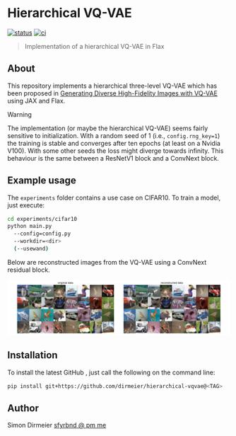 # Hierarchical VQ-VAE

[![status](http://www.repostatus.org/badges/latest/concept.svg)](http://www.repostatus.org/#concept)
[![ci](https://github.com/dirmeier/hierarchical-vqvae/actions/workflows/ci.yaml/badge.svg)](https://github.com/dirmeier/hierarchical-vqvae/actions/workflows/ci.yaml)

> Implementation of a hierarchical VQ-VAE in Flax

## About

This repository implements a hierarchical three-level VQ-VAE which has been proposed in [Generating Diverse High-Fidelity Images with VQ-VAE](https://arxiv.org/abs/1906.00446) using JAX and Flax.

> [!WARNING]
> The implementation (or maybe the hierarchical VQ-VAE) seems fairly sensitive to initialization. With a random seed of 1 (i.e., `config.rng_key=1`) the training is stable and converges
> after ten epochs (at least on a Nvidia V100). With some other seeds the loss might diverge towards infinity. This behaviour is the same between a ResNetV1 block and a
> ConvNext block.

## Example usage

The `experiments` folder contains a use case on CIFAR10. To train a model, just execute:

```bash
cd experiments/cifar10
python main.py
  --config=config.py
  --workdir=<dir>
  (--usewand)
```

Below are reconstructed images from the VQ-VAE using a ConvNext residual block.

<div align="center">
  <img src="experiments/cifar10/figures/reconstructed_images.png" width="750">
</div>

## Installation

To install the latest GitHub <TAG>, just call the following on the command line:

```bash
pip install git+https://github.com/dirmeier/hierarchical-vqvae@<TAG>
```

## Author

Simon Dirmeier <a href="mailto:sfyrbnd @ pm me">sfyrbnd @ pm me</a>
